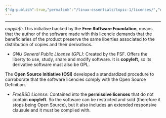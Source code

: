 ```yaml
---
{"dg-publish":true,"permalink":"/linux-essentials/topic-1/licenses/","noteIcon":"1"}
---
```


---
_copyleft_: This initiative backed by the **Free Software Foundation**, means that the author of the software made with this licencie demands that the beneficiaries of the product preserve the same liberties associated to the distribution of copies and their derivativos.

- _GNU General Public License (GPL)_: Created by the FSF. Offers the liberty to use, study, share and modify software. It is **copyleft**, so its derivative software must also be GPL.

The **Open Source Initiative (OSI)** developed a standardized procedure to corroborate that the software licencies comply with the Open Source Definition.

- _FreeBSD License_: Contained into the **permissive licenses** that do not contain **copyleft**. So the software can be restricted and sold (therefore it stops being Open Source), but it also includes an extended responsive clausule and it must be complied with.
